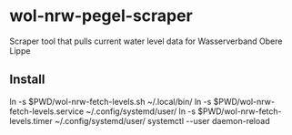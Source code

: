 # wol-nrw-pegel-scraper
Scraper tool that pulls current water level data for Wasserverband Obere Lippe

## Install
ln -s $PWD/wol-nrw-fetch-levels.sh ~/.local/bin/
ln -s $PWD/wol-nrw-fetch-levels.service ~/.config/systemd/user/
ln -s $PWD/wol-nrw-fetch-levels.timer ~/.config/systemd/user/
systemctl --user daemon-reload

